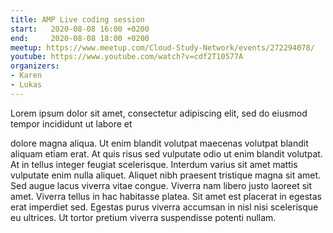 ```yaml
---
title: AMP Live coding session
start:   2020-08-08 16:00 +0200
end:     2020-08-08 18:00 +0200
meetup: https://www.meetup.com/Cloud-Study-Network/events/272294078/
youtube: https://www.youtube.com/watch?v=cdf2T10577A
organizers:
- Karen
- Lukas
---
```


Lorem ipsum dolor sit amet, consectetur adipiscing elit, sed do eiusmod tempor incididunt ut labore et

dolore magna aliqua. Ut enim blandit volutpat maecenas volutpat blandit aliquam etiam erat. At quis
risus sed vulputate odio ut enim blandit volutpat. At in tellus integer feugiat scelerisque.
Interdum
varius sit amet mattis vulputate enim nulla aliquet. Aliquet nibh praesent tristique magna sit amet.
Sed augue lacus viverra vitae congue. Viverra nam libero justo laoreet sit amet. Viverra tellus in hac
habitasse platea. Sit amet est placerat in egestas erat imperdiet sed. Egestas purus viverra
accumsan in nisl nisi scelerisque eu ultrices. Ut tortor pretium viverra suspendisse potenti nullam.
